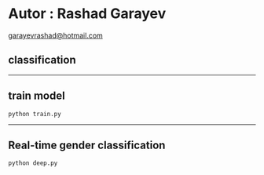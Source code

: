 # Autor : Rashad Garayev #
 garayevrashad@hotmail.com 


classification
- 

----------
## train model ##

`python train.py`

----------

## Real-time gender classification ##

`python deep.py`



